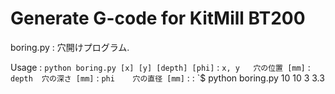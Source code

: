 # Generate G-code for KitMill BT200

boring.py
: 穴開けプログラム.

Usage
: `python boring.py [x] [y] [depth] [phi]`
: `x, y   穴の位置 [mm]`
: `depth  穴の深さ [mm]`
: `phi    穴の直径 [mm]`
:
: `$ python boring.py 10 10 3 3.3
